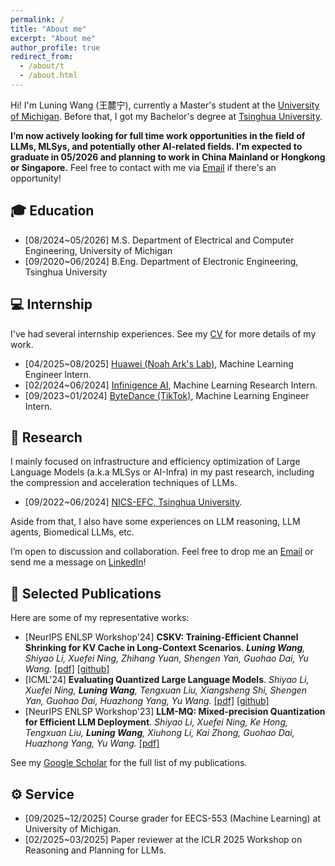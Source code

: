 ```yaml
---
permalink: /
title: "About me"
excerpt: "About me"
author_profile: true
redirect_from: 
  - /about/t
  - /about.html
---
```


Hi! I'm Luning Wang (王麓宁), currently a Master's student at the <a href='https://umich.edu/'>University of Michigan</a>. Before that, I got my Bachelor's degree at <a href='https://www.tsinghua.edu.cn/'>Tsinghua University</a>.

**I’m now actively looking for full time work opportunities in the field of LLMs, MLSys, and potentially other AI-related fields. I'm expected to graduate in 05/2026 and planning to work in China Mainland or Hongkong or Singapore.** Feel free to contact with me via <a href='mailto:wangluning2@gmail.com'>Email</a> if there's an opportunity!

🎓 Education
------
+ [08/2024~05/2026] M.S. Department of Electrical and Computer Engineering, University of Michigan
+ [09/2020~06/2024] B.Eng. Department of Electronic Engineering, Tsinghua University

<a id='intern'></a>

💻 Internship
------

I've had several internship experiences. See my <a href="https://docs.google.com/viewer?url=https://raw.githubusercontent.com/wln20/wln20.github.io/master/files/CV-Luning%20Wang.pdf">CV</a> for more details of my work.

+ [04/2025~08/2025] <a href='http://dev3.noahlab.com.hk/'>Huawei (Noah Ark's Lab)</a>, Machine Learning Engineer Intern.
+ [02/2024~06/2024] <a href='https://www.infini-ai.com/'>Infinigence AI</a>, Machine Learning Research Intern.
+ [09/2023~01/2024] <a href='https://www.bytedance.com/'>ByteDance (TikTok)</a>, Machine Learning Engineer Intern.


📖 Research
------
I mainly focused on infrastructure and efficiency optimization of Large Language Models (a.k.a MLSys or AI-Infra) in my past research, including the compression and acceleration techniques of LLMs. 

+ [09/2022~06/2024] <a href='https://nicsefc.ee.tsinghua.edu.cn/'>NICS-EFC, Tsinghua University</a>.

Aside from that, I also have some experiences on LLM reasoning, LLM agents, Biomedical LLMs, etc. 

I’m open to discussion and collaboration. Feel free to drop me an <a href='mailto:wangluning2@gmail.com'>Email</a> or send me a message on <a href="https://www.linkedin.com/in/wangluning/">LinkedIn</a>!


<a id='pub'></a>

📝 Selected Publications
------
Here are some of my representative works:

<!--
+ [(Preprint, Under review)] **MedPlan:A Two-Stage RAG-Based System for Personalized Medical Plan Generation**. *Hsin-Ling Hsu\*, Cong-Tinh Dao\*, **Luning Wang**, Zitao Shuai, Thao Nguyen Minh Phan, Jun-En Ding, Chun-Chieh Liao, Pengfei Hu, Xiaoxue Han, Chih-Ho Hsu, Dongsheng Luo, Wen-Chih Peng, Feng Liu, Fang-Ming Hung, Chenwei Wu.* <a href='https://arxiv.org/pdf/2503.17900'>[pdf]<a>
+ [ICLR'25] **Dynamic Modeling of Patients, Modalities and Tasks via Multi-modal Multi-task Mixture of Experts**. *Chenwei Wu\*, Zitao Shuai\*, Zhengxu Tang\*, **Luning Wang**, Liyue Shen.* <a href='https://openreview.net/pdf?id=NJxCpMt0sf'>[pdf]</a>
+ [(Preprint, Under review)] **A Survey on Efficient Inference for Large Language Models**. *Zixuan Zhou\*, Xuefei Ning\*, Ke Hong\*, Tianyu Fu, Jiaming Xu, Shiyao Li, Yuming Lou, **Luning Wang**, Zhihang Yuan, Xiuhong Li, Shengen Yan, Guohao Dai, Xiao-Ping Zhang, Yuhan Dong, Yu Wang.* <a href='https://arxiv.org/pdf/2404.14294.pdf'>[pdf]</a> 
-->

+ [NeurIPS ENLSP Workshop'24] **CSKV: Training-Efficient Channel Shrinking for KV Cache in Long-Context Scenarios**. ***Luning Wang**, Shiyao Li, Xuefei Ning, Zhihang Yuan, Shengen Yan, Guohao Dai, Yu Wang.* <a href='https://arxiv.org/pdf/2409.10593'>[pdf]</a> <a href='https://github.com/wln20/CSKV'>[github]</a>
+ [ICML'24] **Evaluating Quantized Large Language Models**. *Shiyao Li, Xuefei Ning, **Luning Wang**, Tengxuan Liu, Xiangsheng Shi, Shengen Yan, Guohao Dai, Huazhong Yang, Yu Wang.* <a href='https://arxiv.org/pdf/2402.18158.pdf'>[pdf]</a> <a href='https://github.com/thu-nics/qllm-eval/tree/main'>[github]</a>
+ [NeurIPS ENLSP Workshop'23] **LLM-MQ: Mixed-precision Quantization for Efficient LLM Deployment**. *Shiyao Li, Xuefei Ning, Ke Hong, Tengxuan Liu, **Luning Wang**, Xiuhong Li, Kai Zhong, Guohao Dai, Huazhong Yang, Yu Wang.* <a href='https://nicsefc.ee.tsinghua.edu.cn/%2Fnics_file%2Fpdf%2F5c805adc-b555-499f-9882-5ca35ce674b5.pdf'>[pdf]</a> 

See my <a href='https://scholar.google.com/citations?user=kvTOYG8AAAAJ&hl=en'>Google Scholar</a> for the full list of my publications.

⚙️ Service
------
+ [09/2025~12/2025] Course grader for EECS-553 (Machine Learning) at University of Michigan.
+ [02/2025~03/2025] Paper reviewer at the ICLR 2025 Workshop on Reasoning and Planning for LLMs.


<!-- The 2D map -->
<script type="text/javascript" id="clustrmaps" src="//clustrmaps.com/map_v2.js?d=MGz7IyAo6Aq5C1YhqhV1cKtNKrQKJ9oFEVwELNdOc_U&cl=ffffff&w=a"></script>


